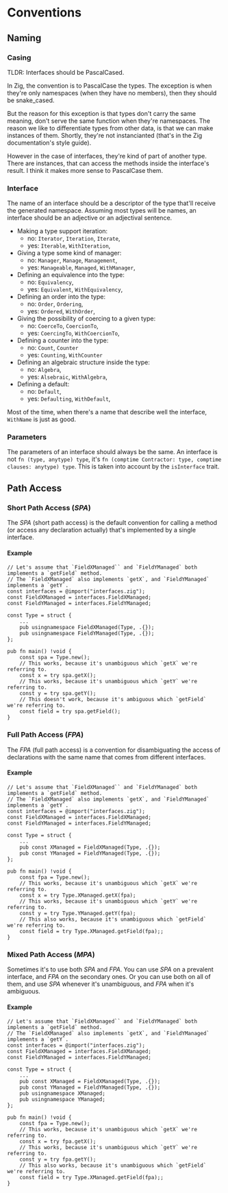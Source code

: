 
# Conventions

## Naming

### Casing

TLDR: Interfaces should be PascalCased.

In Zig, the convention is to PascalCase the types. The exception is when they're only namespaces (when they have no members), then they should be snake_cased.

But the reason for this exception is that types don't carry the same meaning, don't serve the same function when they're namespaces. The reason we like to differentiate types from other data, is that we can make instances of them. Shortly, they're not instancianted (that's in the Zig documentation's style guide).

However in the case of interfaces, they're kind of part of another type. There are instances, that can access the methods inside the interface's result. I think it makes more sense to PascalCase them.

### Interface

The name of an interface should be a descriptor of the type that'll receive the generated namespace. Assuming most types will be names, an interface should be an adjective or an adjectival sentence.

- Making a type support iteration:
    - no: `Iterator`, `Iteration`, `Iterate`,
    - yes: `Iterable`, `WithIteration`,
- Giving a type some kind of manager:
    - no: `Manager`, `Manage`, `Management`,
    - yes: `Manageable`, `Managed`, `WithManager`,
- Defining an equivalence into the type:
    - no: `Equivalency`,
    - yes: `Equivalent`, `WithEquivalency`,
- Defining an order into the type:
    - no: `Order`, `Ordering`,
    - yes: `Ordered`, `WithOrder`,
- Giving the possibility of coercing to a given type:
    - no: `CoerceTo`, `CoercionTo`,
    - yes: `CoercingTo`, `WithCoercionTo`,
- Defining a counter into the type:
    - no: `Count`, `Counter`
    - yes: `Counting`, `WithCounter`
- Defining an algebraic structure inside the type:
    - no: `Algebra`,
    - yes: `Alsebraic`, `WithAlgebra`,
- Defining a default:
    - no: `Default`,
    - yes: `Defaulting`, `WithDefault`,
    
Most of the time, when there's a name that describe well the interface, `WithName` is just as good. 

### Parameters

The parameters of an interface should always be the same. An interface is not `fn (type, anytype) type`, it's `fn (comptime Contractor: type, comptime clauses: anytype) type`. This is taken into account by the `isInterface` trait.

## Path Access

### Short Path Access (_SPA_)

The _SPA_ (short path access) is the default convention for calling a method (or access any declaration actually) that's implemented by a single interface.

#### Example

```zig
// Let's assume that `FieldXManaged`` and `FieldYManaged` both implements a `getField` method.
// The `FieldXManaged` also implements `getX`, and `FieldYManaged` implements a `getY`.
const interfaces = @import("interfaces.zig");
const FieldXManaged = interfaces.FieldXManaged;
const FieldYManaged = interfaces.FieldYManaged;

const Type = struct {
    ...
    pub usingnamespace FieldXManaged(Type, .{});
    pub usingnamespace FieldYManaged(Type, .{});
};

pub fn main() !void {
    const spa = Type.new();
    // This works, because it's unambiguous which `getX` we're referring to.
    const x = try spa.getX();
    // This works, because it's unambiguous which `getY` we're referring to.
    const y = try spa.getY();
    // This doesn't work, because it's ambiguous which `getField` we're referring to. 
    const field = try spa.getField();
}
```

### Full Path Access (_FPA_)

The _FPA_ (full path access) is a convention for disambiguating the access of declarations with the same name that comes from different interfaces.

#### Example

```zig
// Let's assume that `FieldXManaged`` and `FieldYManaged` both implements a `getField` method.
// The `FieldXManaged` also implements `getX`, and `FieldYManaged` implements a `getY`.
const interfaces = @import("interfaces.zig");
const FieldXManaged = interfaces.FieldXManaged;
const FieldYManaged = interfaces.FieldYManaged;

const Type = struct {
    ... 
    pub const XManaged = FieldXManaged(Type, .{});
    pub const YManaged = FieldYManaged(Type, .{});
};

pub fn main() !void {
    const fpa = Type.new();
    // This works, because it's unambiguous which `getX` we're referring to.
    const x = try Type.XManaged.getX(fpa);
    // This works, because it's unambiguous which `getY` we're referring to.
    const y = try Type.YManaged.getY(fpa);
    // This also works, because it's unambiguous which `getField` we're referring to. 
    const field = try Type.XManaged.getField(fpa);;
}
```

### Mixed Path Access (_MPA_)

Sometimes it's to use both _SPA_ and _FPA_. You can use _SPA_ on a prevalent interface, and _FPA_ on the secondary ones. Or you can use both on all of them, and use _SPA_ whenever it's unambiguous, and _FPA_ when it's ambiguous.


#### Example

```zig
// Let's assume that `FieldXManaged`` and `FieldYManaged` both implements a `getField` method.
// The `FieldXManaged` also implements `getX`, and `FieldYManaged` implements a `getY`.
const interfaces = @import("interfaces.zig");
const FieldXManaged = interfaces.FieldXManaged;
const FieldYManaged = interfaces.FieldYManaged;

const Type = struct {
    ...
    pub const XManaged = FieldXManaged(Type, .{});
    pub const YManaged = FieldYManaged(Type, .{});
    pub usingnamespace XManaged;
    pub usingnamespace YManaged;
};

pub fn main() !void {
    const fpa = Type.new();
    // This works, because it's unambiguous which `getX` we're referring to.
    const x = try fpa.getX();
    // This works, because it's unambiguous which `getY` we're referring to.
    const y = try fpa.getY();
    // This also works, because it's unambiguous which `getField` we're referring to. 
    const field = try Type.XManaged.getField(fpa);;
}
```

